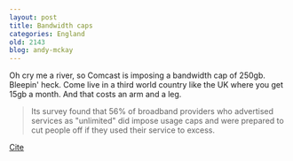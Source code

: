 ```yaml
---
layout: post
title: Bandwidth caps
categories: England
old: 2143
blog: andy-mckay
---
```

<p>Oh cry me a river, so Comcast is imposing a bandwidth cap of 250gb. Bleepin' heck. Come live in a third world country like the UK where you get 15gb a month. And that costs an arm and a leg.</p>
<blockquote>
Its survey found that 56% of broadband providers who advertised services as "unlimited" did impose usage caps and were prepared to cut people off if they used their service to excess.
</blockquote>
<p><a href="http://news.bbc.co.uk/2/hi/technology/7684322.stm">Cite</a></p>